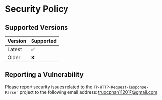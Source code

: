 # Security Policy

## Supported Versions

| Version | Supported          |
| ------- | ------------------ |
| Latest   | :white_check_mark: |
| Older   | :x:                |

## Reporting a Vulnerability

Please report security issues related to the `TP-HTTP-Request-Response-Parser` project to the following email address: truocphan112017@gmail.com

